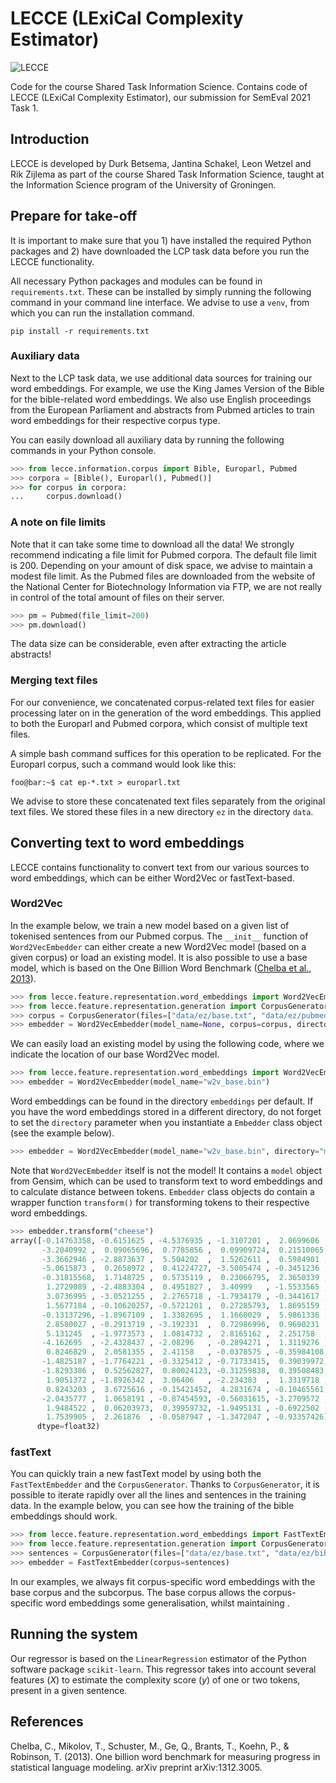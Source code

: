 # LECCE (LExiCal Complexity Estimator)

![LECCE](https://github.com/leonwetzel/LECCE/workflows/LECCE/badge.svg?branch=master)

Code for the course Shared Task Information Science. Contains code of
LECCE (LExiCal Complexity Estimator), our submission for SemEval 2021 Task 1.

## Introduction

LECCE is developed by Durk Betsema, Jantina Schakel, Leon Wetzel and Rik Zijlema
as part of the course Shared Task Information Science, taught at the
Information Science program of the University of Groningen. 

## Prepare for take-off

It is important to make sure that you 1) have installed the required Python
packages and 2) have downloaded the LCP task data before you run the LECCE
functionality.

All necessary Python packages and modules can be found in `requirements.txt`. 
These can be installed by simply running the following command in your 
command line interface. We advise to use a `venv`, from which you can run the
installation command.

```shell
pip install -r requirements.txt
```

### Auxiliary data

Next to the LCP task data, we use additional data sources for training our
word embeddings. For example, we use the King James Version of the
 Bible for the bible-related word embeddings. We also use English proceedings
 from the European Parliament and abstracts from Pubmed articles to train
 word embeddings for their respective corpus type.
 
 You can easily download all auxiliary data by running the following commands
 in your Python console.
 
 ```python
>>> from lecce.information.corpus import Bible, Europarl, Pubmed
>>> corpora = [Bible(), Europarl(), Pubmed()]
>>> for corpus in corpora:
...     corpus.download()
```

### A note on file limits

Note that it can take some time to download all the data! We strongly
recommend indicating a file limit for Pubmed corpora. The default file
limit is 200. Depending on your amount of disk space, we advise to
maintain a modest file limit. As the Pubmed files are downloaded
from the website of the National Center for Biotechnology Information
 via FTP, we are not really in control of the total amount of files on
 their server.

```python
>>> pm = Pubmed(file_limit=200)
>>> pm.download()
```

The data size can be considerable, even after extracting the article abstracts!

### Merging text files

For our convenience, we concatenated corpus-related text files for easier
processing later on in the generation of the word embeddings. This applied to
both the Europarl and Pubmed corpora, which consist of multiple text files.

A simple bash command suffices for this operation to be replicated. For the
Europarl corpus, such a command would look like this:

```shell
foo@bar:~$ cat ep-*.txt > europarl.txt
```

We advise to store these concatenated text files separately from the original
text files. We stored these files in a new directory `ez` in the directory `data`.

## Converting text to word embeddings

LECCE contains functionality to convert text from our various sources
to word embeddings, which can be either Word2Vec or fastText-based.

### Word2Vec

In the example below,
  we train a new model based on a given list of tokenised sentences from our
  Pubmed corpus. The ```__init__``` function of ```Word2VecEmbedder```
can either create a new Word2Vec model (based on a given corpus) or load an
 existing model. It is also possible to use a base model, which is based on the
One Billion Word Benchmark ([Chelba et al., 2013](https://arxiv.org/abs/1312.3005)).

```python
>>> from lecce.feature.representation.word_embeddings import Word2VecEmbedder
>>> from lecce.feature.representation.generation import CorpusGenerator
>>> corpus = CorpusGenerator(files=["data/ez/base.txt", "data/ez/pubmed.txt"])
>>> embedder = Word2VecEmbedder(model_name=None, corpus=corpus, directory="embeddings")
```
We can easily load an existing model by using the following code, where we 
indicate the location of our base Word2Vec model.

```python
>>> from lecce.feature.representation.word_embeddings import Word2VecEmbedder
>>> embedder = Word2VecEmbedder(model_name="w2v_base.bin")
```

Word embeddings can be found in the directory ``embeddings`` per default. If
you have the word embeddings stored in a different directory, do not forget to
set the `directory` parameter when you instantiate a `Embedder` class object
(see the example below).

```python
>>> embedder = Word2VecEmbedder(model_name="w2v_base.bin", directory="my_embeddings")
```

Note that `Word2VecEmbedder` itself is not the model! It contains a `model` object
from Gensim, which can be used to transform text to word embeddings and to
calculate distance between tokens. `Embedder` class objects do contain a wrapper
function ``transform()`` for transforming tokens to their respective word embeddings.

```python
>>> embedder.transform("cheese")
array([-0.14763358, -0.6151625 , -4.5376935 , -1.3107201 ,  2.0699606 ,
       -3.2040992 ,  0.09065696,  0.7785856 ,  0.09909724,  0.21510065,
       -3.3662946 , -2.8873637 ,  5.504202  ,  1.5262611 ,  0.5984901 ,
       -5.0615873 ,  0.2658972 ,  0.41224727, -3.5005474 , -0.3451236 ,
       -0.31815568,  1.7148725 ,  0.5735119 ,  0.23066795,  2.3650339 ,
        1.2729089 , -2.4883304 ,  0.4951827 ,  3.40999   , -1.5533565 ,
        3.0736995 , -3.0521255 ,  2.2765718 , -1.7934179 , -0.3441617 ,
        1.5677184 , -0.10620257, -0.5721201 ,  0.27285793,  1.8695159 ,
       -0.13137296, -1.8967109 ,  1.3382695 ,  1.1660029 ,  5.9861336 ,
        2.8580027 , -0.2913719 , -3.192331  ,  0.72986996,  0.9690231 ,
        5.131245  , -1.9773573 ,  1.0814732 ,  2.8165162 ,  2.251758  ,
       -4.162695  , -2.4328437 , -2.08296   , -0.2894271 ,  1.3119276 ,
        0.8246829 ,  2.0581355 ,  2.41158   , -0.0378575 , -0.35984108,
       -1.4825187 , -1.7764221 , -0.3325412 , -0.71733415,  0.39039972,
       -1.8293386 ,  0.52562827,  0.80024123, -0.31259838,  0.39508483,
        1.9051372 , -1.8926342 ,  3.06406   , -2.234383  ,  1.3319718 ,
        0.8243203 ,  3.6725616 , -0.15421452,  4.2831674 , -0.10465561,
       -2.0435777 ,  1.0658191 , -0.87454593, -0.56031615, -3.2709572 ,
        1.9484522 ,  0.06203973,  0.39959732, -1.9495131 , -0.6922502 ,
        1.7539905 ,  2.261876  , -0.0587947 , -1.3472047 , -0.93357426],
      dtype=float32)
```

### fastText

You can quickly train a new fastText model by using both the
``FastTextEmbedder`` and the `CorpusGenerator`. Thanks to `CorpusGenerator`, it
is possible to iterate rapidly over all the lines and sentences in the training
data. In the example below, you can see how the training of the bible embeddings
should work.

```python
>>> from lecce.feature.representation.word_embeddings import FastTextEmbedder
>>> from lecce.feature.representation.generation import CorpusGenerator
>>> sentences = CorpusGenerator(files=["data/ez/base.txt", "data/ez/bible.txt"])
>>> embedder = FastTextEmbedder(corpus=sentences)
```

In our examples, we always fit corpus-specific word embeddings with the base
corpus and the subcorpus. The base corpus allows the corpus-specific word
embeddings some generalisation, whilst maintaining .

## Running the system

Our regressor is based on the `LinearRegression` estimator of the Python
software package `scikit-learn`. This regressor takes into account several
features ($X$) to estimate the complexity score ($y$) of one or two tokens, present in
a given sentence.

## References

Chelba, C., Mikolov, T., Schuster, M., Ge, Q., Brants, T., Koehn, P., & Robinson, T. (2013). One billion word benchmark for measuring progress in statistical language modeling. arXiv preprint arXiv:1312.3005.

